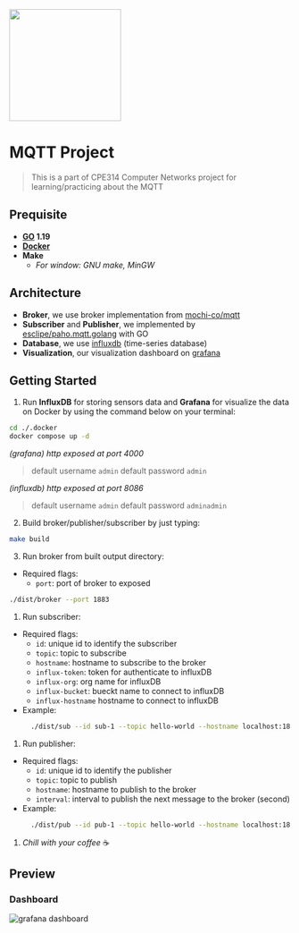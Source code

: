 <img width="200" src="https://github.com/marcusolsson/gophers/blob/master/gophernotes-gopher.png?raw=true" alt="" />

# MQTT Project
> This is a part of CPE314 Computer Networks project for learning/practicing about the MQTT

## Prequisite
- **[GO](https://go.dev/) 1.19**
- **[Docker](https://www.docker.com/)**
- **Make**
  - *For window: GNU make, MinGW*

## Architecture
- **Broker**, we use broker implementation from [mochi-co/mqtt](https://github.com/mochi-co/mqtt/)
- **Subscriber** and **Publisher**, we implemented by [esclipe/paho.mqtt.golang](https://github.com/eclipse/paho.mqtt.golang) with GO
- **Database**, we use [influxdb](https://www.influxdata.com/) (time-series database)
- **Visualization**, our visualization dashboard on [grafana](https://grafana.com/)

## Getting Started

1. Run **InfluxDB** for storing sensors data and **Grafana** for visualize the data on Docker by using the command below on your terminal:
```bash
cd ./.docker
docker compose up -d
```
*(grafana) http exposed at port 4000*
> default username `admin` default password `admin`

*(influxdb) http exposed at port 8086*
> default username `admin` default password `adminadmin`

2. Build broker/publisher/subscriber by just typing:
```bash
make build
```

3. Run broker from built output directory:
- Required flags:
  - `port`: port of broker to exposed
```bash
./dist/broker --port 1883
```

1. Run subscriber:
- Required flags:
  - `id`: unique id to identify the subscriber
  - `topic`: topic to subscribe
  - `hostname`: hostname to subscribe to the broker
  - `influx-token`: token for authenticate to influxDB
  - `influx-org`: org name for influxDB
  - `influx-bucket`: bueckt name to connect to influxDB
  - `influx-hostname` hostname to connect to influxDB
- Example:
  ```bash
    ./dist/sub --id sub-1 --topic hello-world --hostname localhost:1883 --influx-token "tokentoken" --influx-org admin --influx-bucket mqtt --influx-hostname http://localhost:8086
  ```

1. Run publisher:
- Required flags:
  - `id`: unique id to identify the publisher
  - `topic`: topic to publish
  - `hostname`: hostname to publish to the broker
  - `interval`: interval to publish the next message to the broker (second)
- Example:
  ```bash
    ./dist/pub --id pub-1 --topic hello-world --hostname localhost:1883 --interval 180
  ```

1. *Chill with your coffee* ☕️

## Preview
### Dashboard
![grafana dashboard](/docs/preview-grafana-dashboard.gif)
